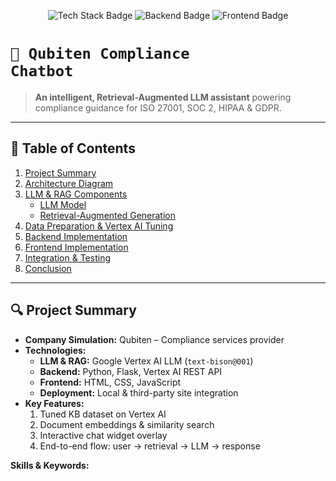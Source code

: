 <p align="center">
  <img src="https://img.shields.io/badge/LLM–RAG–Google%20Vertex%20AI-blue" alt="Tech Stack Badge" />
  <img src="https://img.shields.io/badge/Flask–Python-green" alt="Backend Badge" />
  <img src="https://img.shields.io/badge/HTML–CSS–JS-yellow" alt="Frontend Badge" />
</p>

# <code>🎯 Qubiten Compliance Chatbot</code>

> **An intelligent, Retrieval-Augmented LLM assistant** powering compliance guidance for ISO 27001, SOC 2, HIPAA & GDPR.

---

## 📑 Table of Contents

1. [Project Summary](#project-summary)  
2. [Architecture Diagram](#architecture-diagram)  
3. [LLM & RAG Components](#llm--rag-components)  
   - [LLM Model](#llm-model)  
   - [Retrieval-Augmented Generation](#retrieval-augmented-generation)  
4. [Data Preparation & Vertex AI Tuning](#data-preparation--vertex-ai-tuning)  
5. [Backend Implementation](#backend-implementation)  
6. [Frontend Implementation](#frontend-implementation)  
7. [Integration & Testing](#integration--testing)  
8. [Conclusion](#conclusion)

---

## 🔍 Project Summary

- **Company Simulation:** Qubiten – Compliance services provider  
- **Technologies:**  
  - **LLM & RAG:** Google Vertex AI LLM (`text-bison@001`)  
  - **Backend:** Python, Flask, Vertex AI REST API  
  - **Frontend:** HTML, CSS, JavaScript  
  - **Deployment:** Local & third-party site integration  
- **Key Features:**  
  1. Tuned KB dataset on Vertex AI  
  2. Document embeddings & similarity search  
  3. Interactive chat widget overlay  
  4. End-to-end flow: user → retrieval → LLM → response  

**Skills & Keywords:**  
